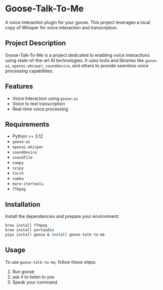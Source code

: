 # Goose-Talk-To-Me

A voice interaction plugin for your goose. This project leverages a local copy of Whisper for voice interaction and transcription.

## Project Description

Goose-Talk-To-Me is a project dedicated to enabling voice interactions using state-of-the-art AI technologies. It uses tools and libraries like `goose-ai`, `openai-whisper`, `sounddevice`, and others to provide seamless voice processing capabilities.

## Features

- Voice Interaction using `goose-ai`
- Voice to text transcription
- Real-time voice processing

## Requirements

- Python >= 3.12
- `goose-ai`
- `openai-whisper`
- `sounddevice`
- `soundfile`
- `numpy`
- `scipy`
- `torch`
- `numba`
- `more-itertools`
- `ffmpeg`

## Installation

Install the dependencies and prepare your environment:

```bash
brew install ffmpeg
brew install portaudio
pipx install goosw & install goose-talk-to-me
```

## Usage

To use `goose-talk-to-me`, follow these steps:

1. Run goose
2. ask it to listen to you
3. Speak your command
